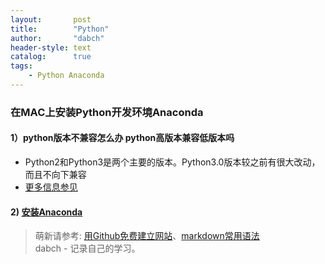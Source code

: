 ```yaml
---
layout:       post
title:        "Python"
author:       "dabch"
header-style: text
catalog:      true
tags:
    - Python Anaconda
---
```


### 在MAC上安装Python开发环境Anaconda

#### 1）python版本不兼容怎么办 python高版本兼容低版本吗
- Python2和Python3是两个主要的版本。Python3.0版本较之前有很大改动，而且不向下兼容
- [更多信息参见](https://blog.csdn.net/liuchenxi66/article/details/132090546)

#### 2) [安装Anaconda](https://www.anaconda.com/download)  


> 萌新请参考: [用Github免费建立网站](https://www.bilibili.com/video/BV12H4y1N7Q4/)、[markdown常用语法](https://blog.csdn.net/Charmve/article/details/103717763)  
> dabch - 记录自己的学习。

